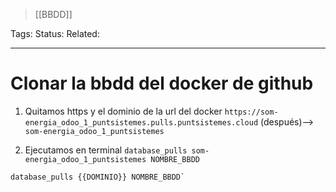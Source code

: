 > [[BBDD]]

Tags:
Status: 
Related: 

___

# Clonar la bbdd del docker de github

1. Quitamos https y el dominio de la url del docker
	`https://som-energia_odoo_1_puntsistemes.pulls.puntsistemes.cloud` 
	(después)--> `som-energia_odoo_1_puntsistemes`
	
2. Ejecutamos en terminal
	`database_pulls som-energia_odoo_1_puntsistemes NOMBRE_BBDD`

```
database_pulls {{DOMINIO}} NOMBRE_BBDD`
```
